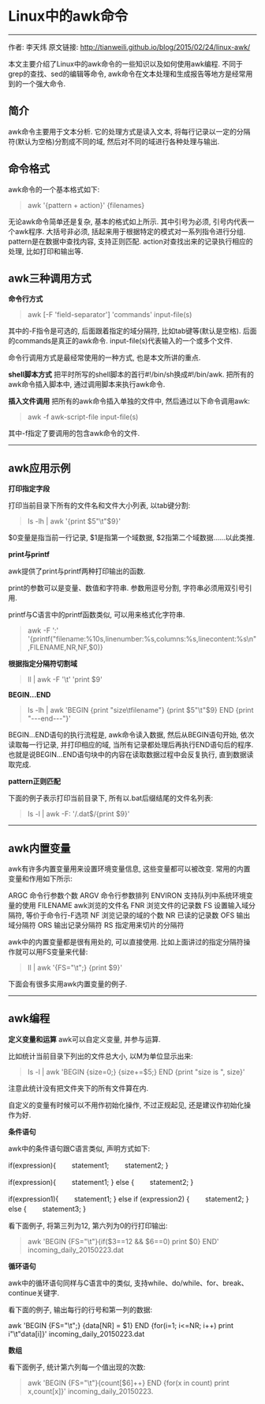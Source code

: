 # Linux中的awk命令
---

> 
作者: 李天炜
原文链接: http://tianweili.github.io/blog/2015/02/24/linux-awk/

本文主要介绍了Linux中的awk命令的一些知识以及如何使用awk编程. 不同于grep的查找、sed的编辑等命令, awk命令在文本处理和生成报告等地方是经常用到的一个强大命令. 

简介
--
awk命令主要用于文本分析. 它的处理方式是读入文本, 将每行记录以一定的分隔符(默认为空格)分割成不同的域, 然后对不同的域进行各种处理与输出. 

命令格式
--
awk命令的一个基本格式如下: 

> awk '{pattern + action}' {filenames}

无论awk命令简单还是复杂, 基本的格式如上所示. 其中引号为必须, 引号内代表一个awk程序. 大括号非必须, 括起来用于根据特定的模式对一系列指令进行分组. pattern是在数据中查找内容, 支持正则匹配. action对查找出来的记录执行相应的处理, 比如打印和输出等. 

awk三种调用方式
--

**命令行方式**

> awk [-F 'field-separator'] 'commands' input-file(s)

其中的-F指令是可选的, 后面跟着指定的域分隔符, 比如tab键等(默认是空格). 后面的commands是真正的awk命令. input-file(s)代表输入的一个或多个文件. 

命令行调用方式是最经常使用的一种方式, 也是本文所讲的重点. 

**shell脚本方式**
把平时所写的shell脚本的首行#!/bin/sh换成#!/bin/awk. 把所有的awk命令插入脚本中, 通过调用脚本来执行awk命令. 

**插入文件调用**
把所有的awk命令插入单独的文件中, 然后通过以下命令调用awk: 

> awk -f awk-script-file input-file(s)

其中-f指定了要调用的包含awk命令的文件. 


----------


awk应用示例
--

**打印指定字段**

打印当前目录下所有的文件名和文件大小列表, 以tab键分割: 

> ls -lh | awk '{print $5"\t"$9}'

$0变量是指当前一行记录, $1是指第一个域数据, $2指第二个域数据……以此类推. 

**print与printf**

awk提供了print与printf两种打印输出的函数. 

print的参数可以是变量、数值和字符串. 参数用逗号分割, 字符串必须用双引号引用. 

printf与C语言中的printf函数类似, 可以用来格式化字符串. 

> awk -F ':' '{printf("filename:%10s,linenumber:%s,columns:%s,linecontent:%s\n",FILENAME,NR,NF,$0)}

**根据指定分隔符切割域**

> ll | awk -F '\t' 'print $9'

**BEGIN…END**

> ls -lh | awk 'BEGIN {print "size\tfilename"}  {print $5"\t"$9} END {print "---end---"}'

BEGIN...END语句的执行流程是, awk命令读入数据, 然后从BEGIN语句开始, 依次读取每一行记录, 并打印相应的域, 当所有记录都处理后再执行END语句后的程序. 也就是说BEGIN...END语句块中的内容在读取数据过程中会反复执行, 直到数据读取完成. 

**pattern正则匹配**

下面的例子表示打印当前目录下, 所有以.bat后缀结尾的文件名列表: 

> ls -l | awk -F: '/\.dat$/{print $9}'


----------
awk内置变量
--
awk有许多内置变量用来设置环境变量信息, 这些变量都可以被改变. 常用的内置变量和作用如下所示: 

> 
ARGC               命令行参数个数
ARGV               命令行参数排列
ENVIRON            支持队列中系统环境变量的使用
FILENAME           awk浏览的文件名
FNR                浏览文件的记录数
FS                 设置输入域分隔符, 等价于命令行-F选项
NF                 浏览记录的域的个数
NR                 已读的记录数
OFS                输出域分隔符
ORS                输出记录分隔符
RS                 指定用来切片的分隔符

awk中的内置变量都是很有用处的, 可以直接使用. 比如上面讲过的指定分隔符操作就可以用FS变量来代替: 

> ll | awk '{FS="\t";} {print $9}'

下面会有很多实用awk内置变量的例子. 

----------
awk编程
--
**定义变量和运算**
awk可以自定义变量, 并参与运算. 

比如统计当前目录下列出的文件总大小, 以M为单位显示出来: 

> ls -l | awk 'BEGIN {size=0;} {size+=$5;} END {print "size is ", size}'

注意此统计没有把文件夹下的所有文件算在内. 

自定义的变量有时候可以不用作初始化操作, 不过正规起见, 还是建议作初始化操作为好. 

**条件语句**

awk中的条件语句跟C语言类似, 声明方式如下: 

> 
if(expression){
　　statement1;
　　statement2;
}
>
if(expression){
　　statement1;
} else {
　　statement2;
}
>
if(expression1){
　　statement1;
} else if (expression2) {
　　statement2;
} else {
　　statement3;
}

看下面例子, 将第三列为12, 第六列为0的行打印输出: 

> awk 'BEGIN {FS="\t"}{if($3==12 && $6==0) print $0} END' incoming_daily_20150223.dat

**循环语句**

awk中的循环语句同样与C语言中的类似, 支持while、do/while、for、break、continue关键字. 

看下面的例子, 输出每行的行号和第一列的数据: 

> 
awk 'BEGIN {FS="\t";} {data[NR] = $1} END {for(i=1; i<=NR; i++) print i"\t"data[i]}' incoming_daily_20150223.dat

**数组**

看下面例子, 统计第六列每一个值出现的次数: 

> awk 'BEGIN {FS="\t"}{count[$6]++} END {for(x in count) print x,count[x]}' incoming_daily_20150223.